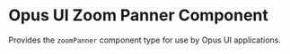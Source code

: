 # Opus UI Zoom Panner Component

Provides the `zoomPanner` component type for use by Opus UI applications.